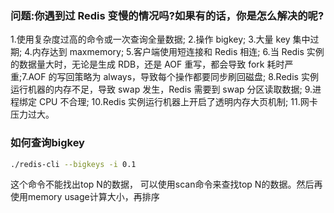 ### 问题:你遇到过 Redis 变慢的情况吗?如果有的话，你是怎么解决的呢?

1.使用复杂度过高的命令或一次查询全量数据;
2.操作 bigkey;
3.大量 key 集中过期;
4.内存达到 maxmemory;
5.客户端使用短连接和 Redis 相连;
6.当 Redis 实例的数据量大时，无论是生成 RDB，还是 AOF 重写，都会导致 fork 耗时严重;7.AOF 的写回策略为 always，导致每个操作都要同步刷回磁盘;
8.Redis 实例运行机器的内存不足，导致 swap 发生，Redis 需要到 swap 分区读取数据;
9.进程绑定 CPU 不合理;
10.Redis 实例运行机器上开启了透明内存大页机制;
11.网卡压力过大。

### 如何查询bigkey

```bash
./redis-cli --bigkeys -i 0.1
```

这个命令不能找出top N的数据，
可以使用scan命令来查找top N的数据。然后再使用memory usage计算大小，再排序
